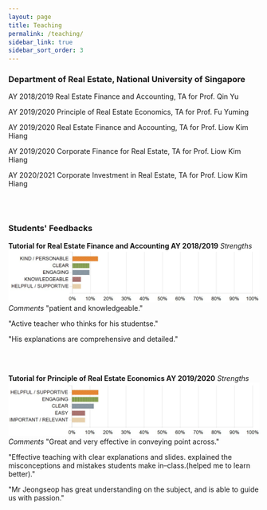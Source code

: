 ```yaml
---
layout: page
title: Teaching
permalink: /teaching/
sidebar_link: true
sidebar_sort_order: 3
---
```

### Department of Real Estate, National University of Singapore

AY 2018/2019 Real Estate Finance and Accounting, TA for Prof. Qin Yu

AY 2019/2020 Principle of Real Estate Economics, TA for Prof. Fu Yuming

AY 2019/2020 Real Estate Finance and Accounting, TA for Prof. Liow Kim Hiang

AY 2019/2020 Corporate Finance for Real Estate, TA for Prof. Liow Kim Hiang

AY 2020/2021 Corporate Investment in Real Estate, TA for Prof. Liow Kim Hiang

<br>
<br> 

### Students' Feedbacks

**Tutorial for Real Estate Finance and Accounting AY 2018/2019**
*Strengths*
<img src="/assets/img/re1705(accounting).png" />
*Comments*
"patient and knowledgeable."

"Active teacher who thinks for his studentse."

"His explanations are comprehensive and detailed."
 
<br> 
<br> 
 
**Tutorial for Principle of Real Estate Economics AY 2019/2020**
*Strengths*
<img src="/assets/img/re1704.png" />
*Comments*
"Great and very effective in conveying point across."

"Effective teaching with clear explanations and slides. explained the misconceptions and mistakes students make in–class.(helped me to learn better)."

"Mr Jeongseop has great understanding on the subject, and is able to guide us with passion."
